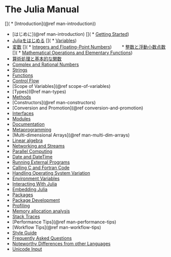 # The Julia Manual

[](  * [Introduction](@ref man-introduction))
  * [はじめに](@ref man-introduction)
[](  * [Getting Started](@ref))
  * [Juliaをはじめる](@ref)
[](  * [Variables](@ref))
  * [変数](@ref)
[](  * [Integers and Floating-Point Numbers](@ref))
　　* [整数と浮動小数点数](@ref)
[](  * [Mathematical Operations and Elementary Functions](@ref))
  * [算術処理と基本的な関数](@ref)
  * [Complex and Rational Numbers](@ref)
  * [Strings](@ref)
  * [Functions](@ref)
  * [Control Flow](@ref)
  * [Scope of Variables](@ref scope-of-variables)
  * [Types](@ref man-types)
  * [Methods](@ref)
  * [Constructors](@ref man-constructors)
  * [Conversion and Promotion](@ref conversion-and-promotion)
  * [Interfaces](@ref)
  * [Modules](@ref)
  * [Documentation](@ref)
  * [Metaprogramming](@ref)
  * [Multi-dimensional Arrays](@ref man-multi-dim-arrays)
  * [Linear algebra](@ref)
  * [Networking and Streams](@ref)
  * [Parallel Computing](@ref)
  * [Date and DateTime](@ref)
  * [Running External Programs](@ref)
  * [Calling C and Fortran Code](@ref)
  * [Handling Operating System Variation](@ref)
  * [Environment Variables](@ref)
  * [Interacting With Julia](@ref)
  * [Embedding Julia](@ref)
  * [Packages](@ref)
  * [Package Development](@ref)
  * [Profiling](@ref)
  * [Memory allocation analysis](@ref)
  * [Stack Traces](@ref)
  * [Performance Tips](@ref man-performance-tips)
  * [Workflow Tips](@ref man-workflow-tips)
  * [Style Guide](@ref)
  * [Frequently Asked Questions](@ref)
  * [Noteworthy Differences from other Languages](@ref)
  * [Unicode Input](@ref)
